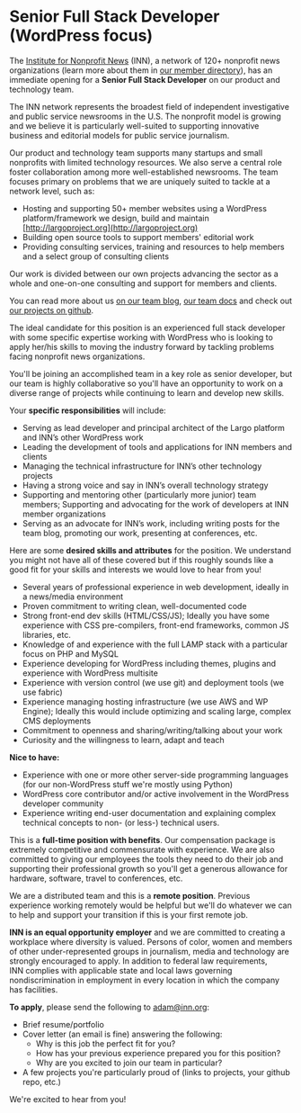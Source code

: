 # Senior Full Stack Developer (WordPress focus)

The [Institute for Nonprofit News](https://inn.org) (INN), a network of 120+ nonprofit news organizations (learn more about them in [our member directory](https://inn.org/members)), has an immediate opening for a **Senior Full Stack Developer** on our product and technology team.

The INN network represents the broadest field of independent investigative and public service newsrooms in the U.S. The nonprofit model is growing and we believe it is particularly well-suited to supporting innovative business and editorial models for public service journalism. 

Our product and technology team supports many startups and small nonprofits with limited technology resources. We also serve a central role foster collaboration among more well-established newsrooms. The team focuses primary on problems that we are uniquely suited to tackle at a network level, such as:

-  Hosting and supporting 50+ member websites using a WordPress platform/framework we design, build and maintain [http://largoproject.org](http://largoproject.org)
-  Building open source tools to support members' editorial work
-  Providing consulting services, training and resources to help members and a select group of consulting clients

Our work is divided between our own projects advancing the sector as a whole and one-on-one consulting and support for members and clients.

You can read more about us [on our team blog](http://nerds.inn.org), [our team docs](https://github.com/INN/docs) and check out [our projects on github](http://github.com/inn).

The ideal candidate for this position is an experienced full stack developer with some specific expertise working with WordPress who is looking to apply her/his skills to moving the industry forward by tackling problems facing nonprofit news organizations.

You'll be joining an accomplished team in a key role as senior developer, but our team is highly collaborative so you'll have an opportunity to work on a diverse range of projects while continuing to learn and develop new skills.

Your **specific responsibilities** will include:

- Serving as lead developer and principal architect of the Largo platform and INN’s other WordPress work 
- Leading the development of tools and applications for INN members and clients 
- Managing the technical infrastructure for INN’s other technology projects 
- Having a strong voice and say in INN’s overall technology strategy
- Supporting and mentoring other (particularly more junior) team members; Supporting and advocating for the work of developers at INN member organizations
- Serving as an advocate for INN’s work, including writing posts for the team blog, promoting our work, presenting at conferences, etc.

Here are some **desired skills and attributes** for the position. We understand you might not have all of these covered but if this roughly sounds like a good fit for your skills and interests we would love to hear from you!

-  Several years of professional experience in web development, ideally in a news/media environment
-  Proven commitment to writing clean, well-documented code
-  Strong front-end dev skills (HTML/CSS/JS); Ideally you have some experience with CSS pre-compilers, front-end frameworks, common JS libraries, etc.
-  Knowledge of and experience with the full LAMP stack with a particular focus on PHP and MySQL
-  Experience developing for WordPress including themes, plugins and experience with WordPress multisite
-  Experience with version control (we use git) and deployment tools (we use fabric)
-  Experience managing hosting infrastructure (we use AWS and WP Engine); Ideally this would include optimizing and scaling large, complex CMS deployments
-  Commitment to openness and sharing/writing/talking about your work
-  Curiosity and the willingness to learn, adapt and teach

**Nice to have:**

-  Experience with one or more other server-side programming languages (for our non-WordPress stuff we're mostly using Python)
-  WordPress core contributor and/or active involvement in the WordPress developer community
-  Experience writing end-user documentation and explaining complex technical concepts to non- (or less-) technical users.

This is a **full-time position with benefits**. Our compensation package is extremely competitive and commensurate with experience. We are also committed to giving our employees the tools they need to do their job and supporting their professional growth so you'll get a generous allowance for hardware, software, travel to conferences, etc.

We are a distributed team and this is a **remote position**. Previous experience working remotely would be helpful but we'll do whatever we can to help and support your transition if this is your first remote job.

**INN is an equal opportunity employer** and we are committed to creating a workplace where diversity is valued. Persons of color, women and members of other under-represented groups in journalism, media and technology are strongly encouraged to apply. In addition to federal law requirements, INN complies with applicable state and local laws governing nondiscrimination in employment in every location in which the company has facilities.

**To apply**, please send the following to [adam@inn.org](mailto:adam@inn.org):

-  Brief resume/portfolio
-  Cover letter (an email is fine) answering the following:
   -  Why is this job the perfect fit for you?
   -  How has your previous experience prepared you for this position?
   -  Why are you excited to join our team in particular?
-  A few projects you're particularly proud of (links to projects, your github repo, etc.)

We're excited to hear from you!

